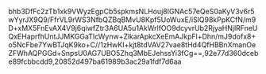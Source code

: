 bhb3DfFc2zTb1xk9VWyzEgpCb5spkmsNLHouj8IGNAc57eQeS0aKyV3v6r5wYyrJX9Q9/FfrVL9rWS3NfbQZBqBMvU8Kpf5UoWuxE/iSlQ98kPpKCfN/m9D+xMX5FnEvAX4V9j6qiwfZtr3A6UA5u1AkWrlfOO9dcyvrUb2RjyaHNjlRFneUQxEHaprfhUntJJMKGGaTIcWynw+ZlkarApkcXeEmAJkpFl+Dhn/mJ9dofx8+o5NcFbe7YwBTJqK9ko+C//1zHwKI+kjt8tdVAV27vae8tHd4QfHBBnXmanOeZFWhAQPGGd+SnpsU0AG7UBO5Zhq3MbEJehssYi3fCg==,92e77d360dcebe89fcbbcdd9,20852d497ba61989b3ac29a1fdf7d6aa